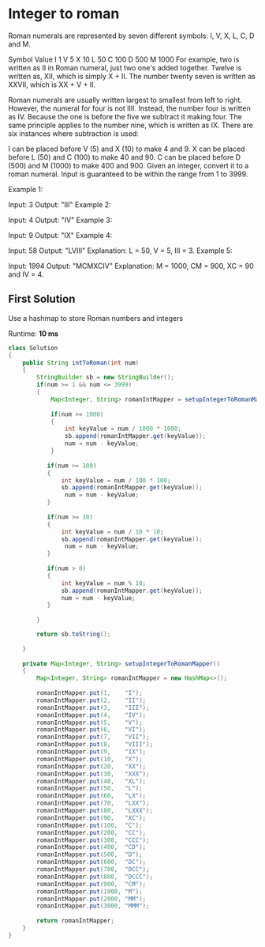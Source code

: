 # Integer to roman
Roman numerals are represented by seven different symbols: I, V, X, L, C, D and M.

Symbol       Value
I             1
V             5
X             10
L             50
C             100
D             500
M             1000
For example, two is written as II in Roman numeral, just two one's added together. Twelve is written as, XII, which is simply X + II. The number twenty seven is written as XXVII, which is XX + V + II.

Roman numerals are usually written largest to smallest from left to right. However, the numeral for four is not IIII. Instead, the number four is written as IV. Because the one is before the five we subtract it making four. The same principle applies to the number nine, which is written as IX. There are six instances where subtraction is used:

I can be placed before V (5) and X (10) to make 4 and 9. 
X can be placed before L (50) and C (100) to make 40 and 90. 
C can be placed before D (500) and M (1000) to make 400 and 900.
Given an integer, convert it to a roman numeral. Input is guaranteed to be within the range from 1 to 3999.

Example 1:

Input: 3
Output: "III"
Example 2:

Input: 4
Output: "IV"
Example 3:

Input: 9
Output: "IX"
Example 4:

Input: 58
Output: "LVIII"
Explanation: L = 50, V = 5, III = 3.
Example 5:

Input: 1994
Output: "MCMXCIV"
Explanation: M = 1000, CM = 900, XC = 90 and IV = 4.

## First Solution
Use a hashmap to store Roman numbers and integers

Runtime: **10 ms**

```java
class Solution 
{
    public String intToRoman(int num) 
    {
        StringBuilder sb = new StringBuilder();
        if(num >= 1 && num <= 3999)
        {
            Map<Integer, String> romanIntMapper = setupIntegerToRomanMapper();
            
            if(num >= 1000)
            {
                int keyValue = num / 1000 * 1000;
                sb.append(romanIntMapper.get(keyValue));
                num = num - keyValue;
            }
        
           if(num >= 100)
           {
               int keyValue = num / 100 * 100;
               sb.append(romanIntMapper.get(keyValue));
                num = num - keyValue;
           }
            
           if(num >= 10)
           {
               int keyValue = num / 10 * 10;
               sb.append(romanIntMapper.get(keyValue));
                num = num - keyValue;
           }
            
           if(num > 0)
           {
               int keyValue = num % 10;
               sb.append(romanIntMapper.get(keyValue));
               num = num - keyValue;
           }
            
        }

        return sb.toString();
        
    }
    
    private Map<Integer, String> setupIntegerToRomanMapper()
    {
        Map<Integer, String> romanIntMapper = new HashMap<>();
       
        romanIntMapper.put(1,    "I");
        romanIntMapper.put(2,    "II");
        romanIntMapper.put(3,    "III");
        romanIntMapper.put(4,    "IV");
        romanIntMapper.put(5,    "V");
        romanIntMapper.put(6,    "VI");
        romanIntMapper.put(7,    "VII");
        romanIntMapper.put(8,    "VIII");
        romanIntMapper.put(9,    "IX");
        romanIntMapper.put(10,   "X");
        romanIntMapper.put(20,   "XX");
        romanIntMapper.put(30,   "XXX");
        romanIntMapper.put(40,   "XL");
        romanIntMapper.put(50,   "L");
        romanIntMapper.put(60,   "LX");
        romanIntMapper.put(70,   "LXX");
        romanIntMapper.put(80,   "LXXX");
        romanIntMapper.put(90,   "XC");
        romanIntMapper.put(100,  "C");
        romanIntMapper.put(200,  "CC");
        romanIntMapper.put(300,  "CCC");
        romanIntMapper.put(400,  "CD");
        romanIntMapper.put(500,  "D");
        romanIntMapper.put(600,  "DC");
        romanIntMapper.put(700,  "DCC");
        romanIntMapper.put(800,  "DCCC");
        romanIntMapper.put(900,  "CM");
        romanIntMapper.put(1000, "M");
        romanIntMapper.put(2000, "MM");
        romanIntMapper.put(3000, "MMM");
        
        return romanIntMapper;
    }
}
```
